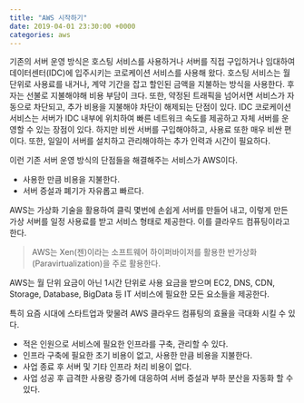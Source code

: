 ```yaml
---
title: "AWS 시작하기"
date: 2019-04-01 23:30:00 +0000
categories: aws
---
```

기존의 서버 운영 방식은 호스팅 서비스를 사용하거나 서버를 직접 구입하거나 임대하여 데이터센터(IDC)에 입주시키는 코로케이션 서비스를 사용해 왔다.
호스팅 서비스는 월 단위로 사용료를 내거나, 계약 기간을 잡고 할인된 금액을 지불하는 방식을 사용한다. 후자는 선불로 지불해야해 비용 부담이 크다. 또한, 약정된 트래픽을 넘어서면 서비스가 자동으로 차단되고, 추가 비용을 지불해야 차단이 해제되는 단점이 있다.
IDC 코로케이션 서비스는 서버가 IDC 내부에 위치하여 빠른 네트워크 속도를 제공하고 자체 서버를 운영할 수 있는 장점이 있다. 하지만 비싼 서버를 구입해야하고, 사용료 또한 매우 비싼 편이다. 또한, 일일이 서버를 설치하고 관리해야하는 추가 인력과 시간이 필요하다.

이런 기존 서버 운영 방식의 단점들을 해결해주는 서비스가 AWS이다.
* 사용한 만큼 비용을 지불한다.
* 서버 증설과 폐기가 자유롭고 빠르다.

AWS는 가상화 기술을 활용하여 클릭 몇번에 손쉽게 서버를 만들어 내고, 이렇게 만든 가상 서버를 일정 사용료를 받고 서비스 형태로 제공한다. 이를 클라우드 컴퓨팅이라고 한다.
> AWS는 Xen(젠)이라는 소프트웨어 하이퍼바이저를 활용한 반가상화(Paravirtualization)을 주로 활용한다.

AWS는 월 단위 요금이 아닌 1시간 단위로 사용 요금을 받으며 EC2, DNS, CDN, Storage, Database, BigData 등 IT 서비스에 필요한 모든 요소들을 제공한다.

특히 요즘 시대에 스타트업과 맞물려 AWS 클라우드 컴퓨팅의 효율을 극대화 시킬 수 있다.
* 적은 인원으로 서비스에 필요한 인프라를 구축, 관리할 수 있다.
* 인프라 구축에 필요한 초기 비용이 없고, 사용한 만큼 비용을 지불한다.
* 사업 종료 후 서버 및 기타 인프라 처리 비용이 없다.
* 사업 성공 후 급격한 사용량 증가에 대응하여 서버 증설과 부하 분산을 자동화 할 수 있다.